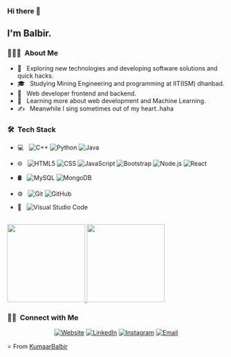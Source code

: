 ### Hi there 👋

<h2> I'm Balbir.</h2>

<h3> 👨🏻‍💻 &nbsp;About Me </h3>

- 🤔 &nbsp; Exploring new technologies and developing software solutions and quick hacks.
- 🎓 &nbsp; Studying Mining Engineering and programming at IIT(ISM) dhanbad.
- 💼 &nbsp; Web developer frontend and backend.
- 🌱 &nbsp; Learning more about web development and Machine Learning.
- ✍️ &nbsp; Meanwhile I sing sometimes out of my heart..haha

<h3> 🛠 &nbsp;Tech Stack</h3>

- 💻 &nbsp;
  ![C++](https://img.shields.io/badge/-C++-333333?style=flat&logo=C%2B%2B&logoColor=00599C)
  ![Python](https://img.shields.io/badge/-Python-333333?style=flat&logo=python)
  ![Java](https://img.shields.io/badge/-Java-333333?style=flat&logo=Java&logoColor=007396)
  
- 🌐 &nbsp;
  ![HTML5](https://img.shields.io/badge/-HTML5-333333?style=flat&logo=HTML5)
  ![CSS](https://img.shields.io/badge/-CSS-333333?style=flat&logo=CSS3&logoColor=1572B6)
  ![JavaScript](https://img.shields.io/badge/-JavaScript-333333?style=flat&logo=javascript)
  ![Bootstrap](https://img.shields.io/badge/-Bootstrap-333333?style=flat&logo=bootstrap&logoColor=563D7C)
  ![Node.js](https://img.shields.io/badge/-Node.js-333333?style=flat&logo=node.js)
  ![React](https://img.shields.io/badge/-React-333333?style=flat&logo=react)
- 🛢 &nbsp;
  ![MySQL](https://img.shields.io/badge/-MySQL-333333?style=flat&logo=mysql)
  ![MongoDB](https://img.shields.io/badge/-MongoDB-333333?style=flat&logo=mongodb)
- ⚙️ &nbsp;
  ![Git](https://img.shields.io/badge/-Git-333333?style=flat&logo=git)
  ![GitHub](https://img.shields.io/badge/-GitHub-333333?style=flat&logo=github)
  
- 🔧 &nbsp;
  ![Visual Studio Code](https://img.shields.io/badge/-Visual%20Studio%20Code-333333?style=flat&logo=visual-studio-code&logoColor=007ACC)


<br/>

<a href="https://github.com/AVS1508">
  <img height="180em" src="https://github-readme-stats.vercel.app/api?username=KumaarBalbir&theme=buefy&show_icons=true" />
  <img height="180em" src="https://github-readme-stats.vercel.app/api/top-langs/?username=KumaarBalbir&theme=buefy&layout=compact" />
</a>

<br/>

<h3> 🤝🏻 &nbsp;Connect with Me </h3>

<p align="center">
<a href="https://kumaarbalbir.github.io/Portfolio/"><img alt="Website" src="https://kumaarbalbir.github.io/Portfolio/-blue?style=flat-square&logo=google-chrome"></a>
<a href="https://www.linkedin.com/in/balbir-prasad-362aa2121/"><img alt="LinkedIn" src="https://www.linkedin.com/in/balbir-prasad-362aa2121/-blue?style=flat-square&logo=linkedin"></a>
<a href="https://www.instagram.com/kumaarbalbir/?hl=en"><img alt="Instagram" src="https://www.instagram.com/kumaarbalbir/?hl=en-blue?style=flat-square&logo=instagram"></a>
<a href="prasadbalbir1056@gmail.com"><img alt="Email" src="https://www.instagram.com/kumaarbalbir/?hl=en-blue?style=flat-square&logo=gmail"></a>
</p>

⭐️ From [KumaarBalbir](https://github.com/KumaarBalbir)
